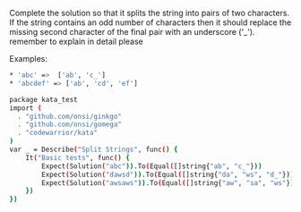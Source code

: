Complete the solution so that it splits the string into pairs of two characters. If the string contains an odd number of characters then it should replace the missing second character of the final pair with an underscore ('_').
remember to explain in detail please

Examples:
```bash
* 'abc' =>  ['ab', 'c_']
* 'abcdef' => ['ab', 'cd', 'ef']
```
```bash
package kata_test
import (
  . "github.com/onsi/ginkgo"
  . "github.com/onsi/gomega"
  . "codewarrior/kata"
)
var _ = Describe("Split Strings", func() {
    It("Basic tests", func() {
        Expect(Solution("abc")).To(Equal([]string{"ab", "c_"}))
        Expect(Solution("dawsd")).To(Equal([]string{"da", "ws", "d_"}))
        Expect(Solution("awsaws")).To(Equal([]string{"aw", "sa", "ws"}))
    })
})
```